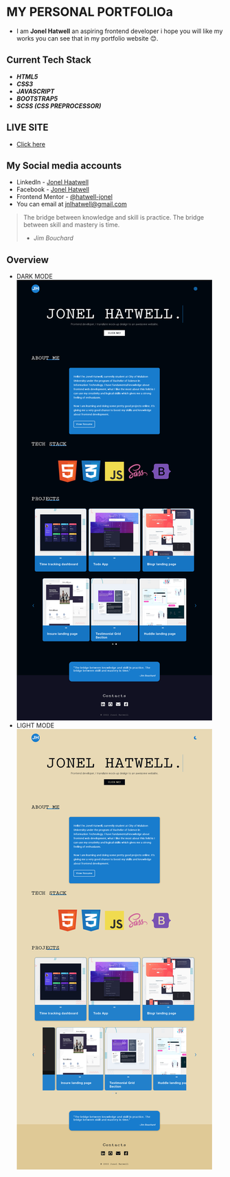 # MY PERSONAL PORTFOLIOa

- I am **Jonel Hatwell** an aspiring frontend developer i hope you will like my works you can see that in my portfolio website :blush:.

## Current Tech Stack

- **_HTML5_**
- **_CSS3_**
- **_JAVASCRIPT_**
- **_BOOTSTRAP5_**
- **_SCSS (CSS PREPROCESSOR)_**

## LIVE SITE

- [Click here]()

## My Social media accounts

- LinkedIn - [Jonel Haatwell](https://www.linkedin.com/in/jonel-hatwell/)
- Facebook - [Jonel Hatwell](https://www.facebook.com/hatwell21/)
- Frontend Mentor - [@hatwell-jonel](https://www.frontendmentor.io/profile/hatwell-jonel)
- You can email at <jnlhatwell@gmail.com>

> The bridge between knowledge and skill is practice. The bridge between skill and mastery is time.
>
> - <cite>Jim Bouchard<cite>

## Overview

- DARK MODE
  ![dark mode](./screenshot/darkmode.png)
- LIGHT MODE
  ![light mode](./screenshot/lightmode.png)
